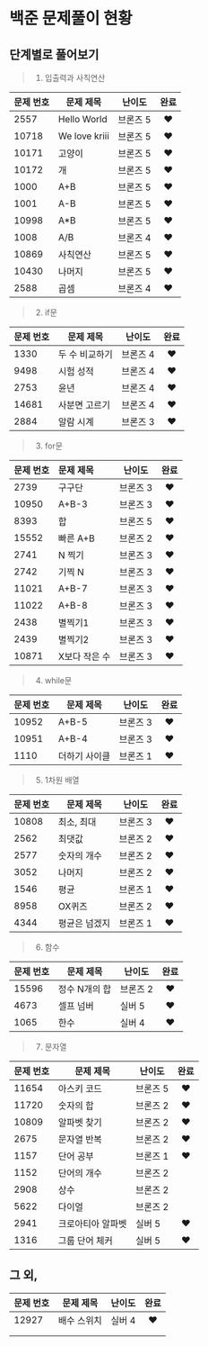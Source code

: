 # 백준 문제풀이 현황



## 단계별로 풀어보기

> 1. 입출력과 사칙연산

| 문제 번호 | 문제 제목     | 난이도   | 완료 |
| --------- | ------------- | -------- | :--: |
| 2557      | Hello World   | 브론즈 5 |  ♥   |
| 10718     | We love kriii | 브론즈 5 |  ♥   |
| 10171     | 고양이        | 브론즈 5 |  ♥   |
| 10172     | 개            | 브론즈 5 |  ♥   |
| 1000      | A+B           | 브론즈 5 |  ♥   |
| 1001      | A-B           | 브론즈 5 |  ♥   |
| 10998     | A*B           | 브론즈 5 |  ♥   |
| 1008      | A/B           | 브론즈 4 |  ♥   |
| 10869     | 사칙연산      | 브론즈 5 |  ♥   |
| 10430     | 나머지        | 브론즈 5 |  ♥   |
| 2588      | 곱셈          | 브론즈 4 |  ♥   |



> 2. if문

| 문제 번호 | 문제 제목      | 난이도   | 완료 |
| --------- | -------------- | -------- | :--: |
| 1330      | 두 수 비교하기 | 브론즈 4 |  ♥   |
| 9498      | 시험 성적      | 브론즈 4 |  ♥   |
| 2753      | 윤년           | 브론즈 4 |  ♥   |
| 14681     | 사분면 고르기  | 브론즈 4 |  ♥   |
| 2884      | 알람 시계      | 브론즈 3 |  ♥   |



> 3. for문

| 문제 번호 | 문제 제목     | 난이도   | 완료 |
| --------- | :------------ | -------- | :--: |
| 2739      | 구구단        | 브론즈 3 |  ♥   |
| 10950     | A+B-3         | 브론즈 3 |  ♥   |
| 8393      | 합            | 브론즈 5 |  ♥   |
| 15552     | 빠른 A+B      | 브론즈 2 |  ♥   |
| 2741      | N 찍기        | 브론즈 3 |  ♥   |
| 2742      | 기찍 N        | 브론즈 3 |  ♥   |
| 11021     | A+B-7         | 브론즈 3 |  ♥   |
| 11022     | A+B-8         | 브론즈 3 |  ♥   |
| 2438      | 별찍기1       | 브론즈 3 |  ♥   |
| 2439      | 별찍기2       | 브론즈 3 |  ♥   |
| 10871     | X보다 작은 수 | 브론즈 3 |  ♥   |



> 4. while문

| 문제 번호 | 문제 제목     | 난이도   | 완료 |
| --------- | ------------- | -------- | :--: |
| 10952     | A+B-5         | 브론즈 3 |  ♥   |
| 10951     | A+B-4         | 브론즈 3 |  ♥   |
| 1110      | 더하기 사이클 | 브론즈 1 |  ♥   |



> 5. 1차원 배열

| 문제 번호 | 문제 제목     | 난이도   | 완료 |
| --------- | ------------- | -------- | :--: |
| 10808     | 최소, 최대    | 브론즈 3 |  ♥   |
| 2562      | 최댓값        | 브론즈 2 |  ♥   |
| 2577      | 숫자의 개수   | 브론즈 2 |  ♥   |
| 3052      | 나머지        | 브론즈 2 |  ♥   |
| 1546      | 평균          | 브론즈 1 |  ♥   |
| 8958      | OX퀴즈        | 브론즈 2 |  ♥   |
| 4344      | 평균은 넘겠지 | 브론즈 1 |  ♥   |



> 6. 함수

| 문제 번호 | 문제 제목     | 난이도   | 완료 |
| --------- | ------------- | -------- | :--: |
| 15596     | 정수 N개의 합 | 브론즈 2 |  ♥   |
| 4673      | 셀프 넘버     | 실버 5   |  ♥   |
| 1065      | 한수          | 실버 4   |  ♥   |



> 7. 문자열

| 문제 번호 | 문제 제목         | 난이도   | 완료 |
| --------- | ----------------- | -------- | :--: |
| 11654     | 아스키 코드       | 브론즈 5 |  ♥   |
| 11720     | 숫자의 합         | 브론즈 2 |  ♥   |
| 10809     | 알파벳 찾기       | 브론즈 2 |  ♥   |
| 2675      | 문자열 반복       | 브론즈 2 |  ♥   |
| 1157      | 단어 공부         | 브론즈 1 |  ♥   |
| 1152      | 단어의 개수       | 브론즈 2 |      |
| 2908      | 상수              | 브론즈 2 |      |
| 5622      | 다이얼            | 브론즈 2 |      |
| 2941      | 크로아티아 알파벳 | 실버 5   |  ♥   |
| 1316      | 그룹 단어 체커    | 실버 5   |  ♥   |



## 그 외, 

| 문제 번호 | 문제 제목   | 난이도 | 완료 |
| --------- | ----------- | ------ | :--: |
| 12927     | 배수 스위치 | 실버 4 |  ♥   |
|           |             |        |      |
|           |             |        |      |

